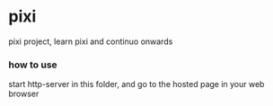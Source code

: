 # pixi
pixi project, learn pixi and continuo onwards
### how to use
start http-server in this folder, and go to the hosted page in your web browser
